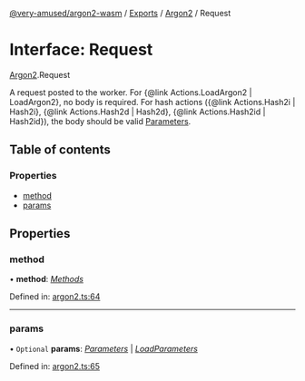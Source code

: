 [@very-amused/argon2-wasm](../README.md) / [Exports](../modules.md) / [Argon2](../modules/argon2.md) / Request

# Interface: Request

[Argon2](../modules/argon2.md).Request

A request posted to the worker.
For {@link Actions.LoadArgon2 | LoadArgon2}, no body is required.
For hash actions ({@link Actions.Hash2i | Hash2i}, {@link Actions.Hash2d | Hash2d}, {@link Actions.Hash2id | Hash2id}), the body should be valid [Parameters](argon2.parameters.md).

## Table of contents

### Properties

- [method](argon2.request.md#method)
- [params](argon2.request.md#params)

## Properties

### method

• **method**: [*Methods*](../enums/argon2.methods.md)

Defined in: [argon2.ts:64](https://github.com/very-amused/argon2-wasm/blob/77e9cc4/src/argon2.ts#L64)

___

### params

• `Optional` **params**: [*Parameters*](argon2.parameters.md) \| [*LoadParameters*](argon2.loadparameters.md)

Defined in: [argon2.ts:65](https://github.com/very-amused/argon2-wasm/blob/77e9cc4/src/argon2.ts#L65)
